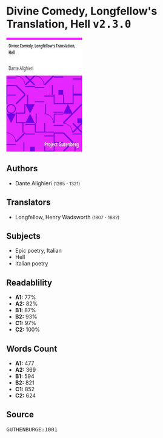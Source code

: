 # Divine Comedy, Longfellow's Translation, Hell <kbd>v2.3.0</kbd>

![](./cover.medium.jpg "")

## Authors


 - Dante Alighieri <small>(1265 - 1321)</small>

## Translators


 - Longfellow, Henry Wadsworth <small>(1807 - 1882)</small>

## Subjects


 - Epic poetry, Italian
 - Hell
 - Italian poetry

## Readablility


 - **A1:** 77%
 - **A2:** 82%
 - **B1:** 87%
 - **B2:** 93%
 - **C1:** 97%
 - **C2:** 100%

## Words Count


 - **A1:** 477
 - **A2:** 369
 - **B1:** 594
 - **B2:** 821
 - **C1:** 852
 - **C2:** 624

## Source


<kbd>GUTHENBURGE:1001</kbd>
